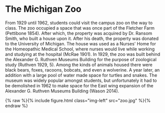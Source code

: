 # The Michigan Zoo

From 1929 until 1962, students could visit the campus zoo on the way to class. The zoo occupied a space that was once part of the Fletcher Farm (Pettibone 1854). After which, the property was acquired by Dr. Ransom Smith, who built a house upon it. After his death, the property was donated to the University of Michigan. The house was used as a Nurses' Home for the Homeopathic Medical School, where nurses would live while working and studying at the hospital (McRae 1901). In 1929, the zoo was built behind the Alexander G. Ruthven Museums Building for the purpose of zoological study (Ruthven 1929, 5). Among the kinds of animals housed there were black bears, foxes, racoons, bobcats, and even a wolverine. A year later, an addition with a large pool of water made space for turtles and snakes. The museum was widely popular amongst students, but unfortunately it had to be demolished in 1962 to make space for the East wing expansion of the Alexander G. Ruthven Museums Building (Wason 2014).

 {% raw %}{% include figure.html class="img-left" src="zoo.jpg" %}{% endraw %}
